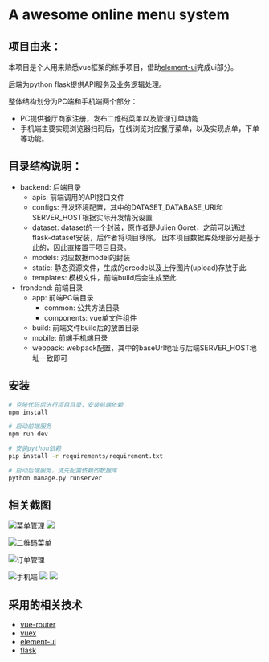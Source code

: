 # A awesome online menu system

## 项目由来：
本项目是个人用来熟悉vue框架的练手项目，借助[element-ui](http://element.eleme.io/)完成ui部分。

后端为python flask提供API服务及业务逻辑处理。

整体结构划分为PC端和手机端两个部分：
* PC提供餐厅商家注册，发布二维码菜单以及管理订单功能
* 手机端主要实现浏览器扫码后，在线浏览对应餐厅菜单，以及实现点单，下单等功能。

## 目录结构说明：
- backend: 后端目录
  - apis: 前端调用的API接口文件
  - configs: 开发环境配置，其中的DATASET_DATABASE_URI和SERVER_HOST根据实际开发情况设置
  - dataset: dataset的一个封装，原作者是Julien Goret，之前可以通过flask-dataset安装，后作者将项目移除。
  因本项目数据库处理部分是基于此的，因此直接置于项目目录。
  - models: 对应数据model的封装
  - static: 静态资源文件，生成的qrcode以及上传图片(upload)存放于此
  - templates: 模板文件，前端build后会生成至此
- frondend: 前端目录
  - app: 前端PC端目录
    - common: 公共方法目录
    - components: vue单文件组件
  - build: 前端文件build后的放置目录
  - mobile: 前端手机端目录
  - webpack: webpack配置，其中的baseUrl地址与后端SERVER_HOST地址一致即可

## 安装

``` bash
# 克隆代码后进行项目目录，安装前端依赖
npm install

# 启动前端服务
npm run dev

# 安装python依赖
pip install -r requirements/requirement.txt

# 启动后端服务，请先配置依赖的数据库
python manage.py runserver
```

## 相关截图 
![菜单管理](doc/addMenu.png)
![](doc/allMenu.png)

![二维码菜单](doc/qrcodeMenu.png)

![订单管理](doc/order.png)

![手机端](doc/mobileIndex.png)
![](doc/mobileSelect.png)
![](doc/mobileOrder.png)


## 采用的相关技术
- [vue-router](https://router.vuejs.org/zh-cn/)
- [vuex](https://vuex.vuejs.org/zh-cn/intro.html)
- [element-ui](http://element.eleme.io/)
- [flask](http://docs.jinkan.org/docs/flask/)

